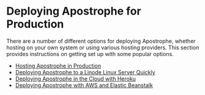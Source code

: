 # Deploying Apostrophe for Production

There are a number of different options for deploying Apostrophe, whether hosting on your own system or using various hosting providers. This section provides instructions on getting set up with some popular options.

* [Hosting Apostrophe in Production](/tutorials/devops/deployment/deployment.md)
* [Deploying Apostrophe to a Linode Linux Server Quickly](/tutorials/devops/deployment/linode.md)
* [Deploying Apostrophe in the Cloud with Heroku](/tutorials/devops/deployment/deploying-apostrophe-in-the-cloud-with-heroku.md)
* [Deploying Apostrophe with AWS and Elastic Beanstalk](/tutorials/devops/deployment/deploying-apostrophe-in-the-cloud-with-aws.md)